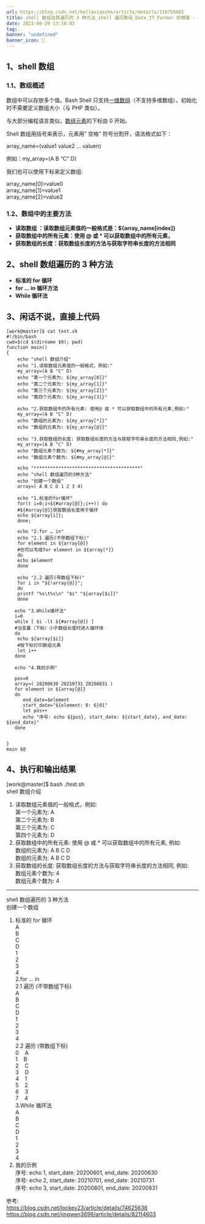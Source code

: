 ```yaml
---
url: https://blog.csdn.net/helloxiaozhe/article/details/118755685
title: shell 数组及其遍历的 3 种方法_shell 遍历数组_Data_IT_Farmer 的博客 - CSDN 博客
date: 2023-06-29 13:10:03
tag: 
banner: "undefined"
banner_icon: 🔖
---
```

## 1、shell 数组

### 1.1、数组概述

数组中可以存放多个值。Bash Shell 只支持[一维数组](https://so.csdn.net/so/search?q=%E4%B8%80%E7%BB%B4%E6%95%B0%E7%BB%84&spm=1001.2101.3001.7020)（不支持多维数组），初始化时不需要定义数组大小（与 PHP 类似）。

与大部分编程语言类似，[数组元素](https://so.csdn.net/so/search?q=%E6%95%B0%E7%BB%84%E5%85%83%E7%B4%A0&spm=1001.2101.3001.7020)的下标由 0 开始。

Shell 数组用括号来表示，元素用” 空格” 符号分割开，语法格式如下：

array_name=(value1 value2 … valuen)

例如：my_array=(A B “C” D)

我们也可以使用下标来定义数组:

array_name[0]=value0  
array_name[1]=value1  
array_name[2]=value2

### 1.2、数组中的主要方法

*   **读取数组 ：读取数组元素值的一般格式是：${array_name[index]}**
*   **获取数组中的所有元素：使用 @ 或 * 可以获取数组中的所有元素，**
*   **获取数组的长度：获取数组长度的方法与获取字符串长度的方法相同**

## 2、shell 数组遍历的 3 种方法

*   **标准的 for 循环**
*   **for … in 循环方法**
*   **While 循环法**

## 3、闲话不说，直接上代码

```
[work@master]$ cat test.sh 
#!/bin/bash
cwd=$(cd $(dirname $0); pwd)
function main()
{
    echo "shell 数组介绍"
    echo "1.读取数组元素值的一般格式，例如:"
    my_array=(A B "C" D)
    echo "第一个元素为: ${my_array[0]}"
    echo "第二个元素为: ${my_array[1]}"
    echo "第三个元素为: ${my_array[2]}"
    echo "第四个元素为: ${my_array[3]}"
    
    echo "2.获取数组中的所有元素: 使用@ 或 * 可以获取数组中的所有元素,例如:"
    my_array=(A B "C" D)
    echo "数组的元素为: ${my_array[*]}"
    echo "数组的元素为: ${my_array[@]}"
  
    echo "3.获取数组的长度: 获取数组长度的方法与获取字符串长度的方法相同,例如:"
    my_array=(A B "C" D)
    echo "数组元素个数为: ${#my_array[*]}"
    echo "数组元素个数为: ${#my_array[@]}"
 
    echo "***************************************"
    echo "shell 数组遍历的3种方法"
    echo "创建一个数组"
    array=( A B C D 1 2 3 4)
    
    echo "1.标准的for循环"
    for(( i=0;i<${#array[@]};i++)) do
    #${#array[@]}获取数组长度用于循环
    echo ${array[i]};
    done;
 
    echo "2.for … in"
    echo "2.1 遍历(不带数组下标)"
    for element in ${array[@]}
    #也可以写成for element in ${array[*]}
    do
    echo $element
    done
 
    echo "2.2 遍历(带数组下标)"
    for i in "${!array[@]}";   
    do 
    printf "%s\t%s\n" "$i" "${array[$i]}"  
    done
   
   echo "3.While循环法"
   i=0  
   while [ $i -lt ${#array[@]} ]  
   #当变量（下标）小于数组长度时进入循环体
   do  
    echo ${array[$i]}  
    #按下标打印数组元素
    let i++  
   done
    
   echo "4.我的示例"
 
   pos=0
   array=( 20200630 20210731 20200831 )
   for element in ${array[@]}
   do
      end_date=$element
      start_date="${element: 0: 6}01"
      let pos++
      echo "序号: echo ${pos}, start_date: ${start_date}, end_date: ${end_date}"
   done
  
 
}
main $@
```

## 4、执行和输出结果

[work@master]$ bash ./test.sh   
shell 数组介绍  
1. 读取数组元素值的一般格式，例如:  
第一个元素为: A  
第二个元素为: B  
第三个元素为: C  
第四个元素为: D  
2. 获取数组中的所有元素: 使用 @ 或 * 可以获取数组中的所有元素, 例如:  
数组的元素为: A B C D  
数组的元素为: A B C D  
3. 获取数组的长度: 获取数组长度的方法与获取字符串长度的方法相同, 例如:  
数组元素个数为: 4  
数组元素个数为: 4  
***************************************  
shell 数组遍历的 3 种方法  
创建一个数组  
1. 标准的 for 循环  
A  
B  
C  
D  
1  
2  
3  
4  
2.for … in  
2.1 遍历 (不带数组下标)  
A  
B  
C  
D  
1  
2  
3  
4  
2.2 遍历 (带数组下标)  
0    A  
1    B  
2    C  
3    D  
4    1  
5    2  
6    3  
7    4  
3.While 循环法  
A  
B  
C  
D  
1  
2  
3  
4  
4. 我的示例  
序号: echo 1, start_date: 20200601, end_date: 20200630  
序号: echo 2, start_date: 20210701, end_date: 20210731  
序号: echo 3, start_date: 20200801, end_date: 20200831 

参考:  
https://blog.csdn.net/lockey23/article/details/74625636  
https://blog.csdn.net/jingwen3699/article/details/82114603